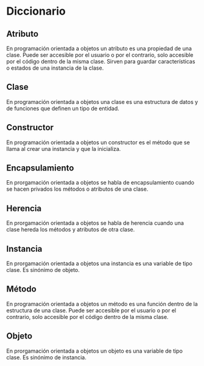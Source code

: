 # Diccionario

## Atributo

En programación orientada a objetos un atributo es una propiedad de una clase. Puede ser accesible por el usuario o por el contrario, solo
accesible por el código dentro de la misma clase. Sirven para guardar características o estados de una instancia de la
clase.

## Clase

En programación orientada a objetos una clase es una estructura de datos y de funciones que definen un tipo de entidad.

## Constructor

En programación orientada a objetos un constructor es el método que se llama al crear una instancia y que la inicializa.

## Encapsulamiento

En prorgamación orientada a objetos se habla de encapsulamiento cuando se hacen privados los métodos o atributos de una clase.

## Herencia

En prorgamación orientada a objetos se habla de herencia cuando una clase hereda los métodos y atributos de otra clase.

## Instancia

En prorgamación orientada a objetos una instancia es una variable de tipo clase. Es sinónimo de objeto.

## Método

En programación orientada a objetos un método es una función dentro de la estructura de una clase. Puede ser accesible por el usuario o por el contrario, solo
accesible por el código dentro de la misma clase.

## Objeto

En prorgamación orientada a objetos un objeto es una variable de tipo clase. Es sinónimo de instancia.









